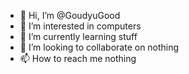- 👋 Hi, I’m @GoudyuGood
- 👀 I’m interested in computers
- 🌱 I’m currently learning stuff
- 💞️ I’m looking to collaborate on nothing
- 📫 How to reach me nothing

<!---
GoudyuGood/GoudyuGood is a ✨ special ✨ repository because its `README.md` (this file) appears on your GitHub profile.
You can click the Preview link to take a look at your changes.
--->
